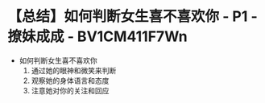 # 【总结】如何判断女生喜不喜欢你 - P1 - 撩妹成成 - BV1CM411F7Wn

-   如何判断女生喜不喜欢你
    1.  通过她的眼神和微笑来判断
    2.  观察她的身体语言和态度
    3.  注意她对你的关注和回应